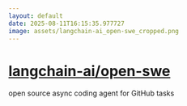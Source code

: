```yaml
---
layout: default
date: 2025-08-11T16:15:35.977727
image: assets/langchain-ai_open-swe_cropped.png
---
```


# [langchain-ai/open-swe](https://github.com/langchain-ai/open-swe)

open source async coding agent for GitHub tasks

